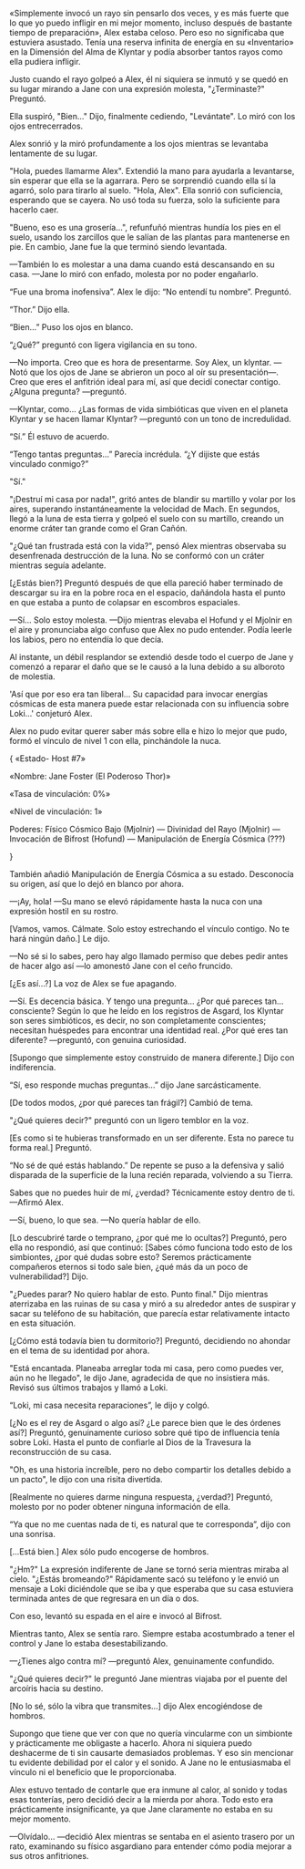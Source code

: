 
«Simplemente invocó un rayo sin pensarlo dos veces, y es más fuerte que lo que yo puedo infligir en mi mejor momento, incluso después de bastante tiempo de preparación», Alex estaba celoso. Pero eso no significaba que estuviera asustado. Tenía una reserva infinita de energía en su «Inventario» en la Dimensión del Alma de Klyntar y podía absorber tantos rayos como ella pudiera infligir.

Justo cuando el rayo golpeó a Alex, él ni siquiera se inmutó y se quedó en su lugar mirando a Jane con una expresión molesta, "¿Terminaste?" Preguntó.

Ella suspiró, "Bien..." Dijo, finalmente cediendo, "Levántate". Lo miró con los ojos entrecerrados.

Alex sonrió y la miró profundamente a los ojos mientras se levantaba lentamente de su lugar.

"Hola, puedes llamarme Alex". Extendió la mano para ayudarla a levantarse, sin esperar que ella se la agarrara. Pero se sorprendió cuando ella sí la agarró, solo para tirarlo al suelo. "Hola, Alex". Ella sonrió con suficiencia, esperando que se cayera. No usó toda su fuerza, solo la suficiente para hacerlo caer.

"Bueno, eso es una grosería...", refunfuñó mientras hundía los pies en el suelo, usando los zarcillos que le salían de las plantas para mantenerse en pie. En cambio, Jane fue la que terminó siendo levantada.

—También lo es molestar a una dama cuando está descansando en su casa. —Jane lo miró con enfado, molesta por no poder engañarlo.

“Fue una broma inofensiva”. Alex le dijo: “No entendí tu nombre”. Preguntó.

“Thor.” Dijo ella.

“Bien…” Puso los ojos en blanco.

“¿Qué?” preguntó con ligera vigilancia en su tono.

—No importa. Creo que es hora de presentarme. Soy Alex, un klyntar. —Notó que los ojos de Jane se abrieron un poco al oír su presentación—. Creo que eres el anfitrión ideal para mí, así que decidí conectar contigo. ¿Alguna pregunta? —preguntó.

—Klyntar, como… ¿Las formas de vida simbióticas que viven en el planeta Klyntar y se hacen llamar Klyntar? —preguntó con un tono de incredulidad.

“Sí.” Él estuvo de acuerdo.

“Tengo tantas preguntas…” Parecía incrédula. “¿Y dijiste que estás vinculado conmigo?”

"Sí."

"¡Destruí mi casa por nada!", gritó antes de blandir su martillo y volar por los aires, superando instantáneamente la velocidad de Mach. En segundos, llegó a la luna de esta tierra y golpeó el suelo con su martillo, creando un enorme cráter tan grande como el Gran Cañón.

"¿Qué tan frustrada está con la vida?", pensó Alex mientras observaba su desenfrenada destrucción de la luna. No se conformó con un cráter mientras seguía adelante.

[¿Estás bien?] Preguntó después de que ella pareció haber terminado de descargar su ira en la pobre roca en el espacio, dañándola hasta el punto en que estaba a punto de colapsar en escombros espaciales.

—Sí... Solo estoy molesta. —Dijo mientras elevaba el Hofund y el Mjolnir en el aire y pronunciaba algo confuso que Alex no pudo entender. Podía leerle los labios, pero no entendía lo que decía.

Al instante, un débil resplandor se extendió desde todo el cuerpo de Jane y comenzó a reparar el daño que se le causó a la luna debido a su alboroto de molestia.

'Así que por eso era tan liberal... Su capacidad para invocar energías cósmicas de esta manera puede estar relacionada con su influencia sobre Loki...' conjeturó Alex.

Alex no pudo evitar querer saber más sobre ella e hizo lo mejor que pudo, formó el vínculo de nivel 1 con ella, pinchándole la nuca.

{ «Estado- Host #7»

«Nombre: Jane Foster (El Poderoso Thor)»

«Tasa de vinculación: 0%»

«Nivel de vinculación: 1»

Poderes: Físico Cósmico Bajo (Mjolnir) — Divinidad del Rayo (Mjolnir) — Invocación de Bifrost (Hofund) — Manipulación de Energía Cósmica (???)

}

También añadió Manipulación de Energía Cósmica a su estado. Desconocía su origen, así que lo dejó en blanco por ahora.

—¡Ay, hola! —Su mano se elevó rápidamente hasta la nuca con una expresión hostil en su rostro.

[Vamos, vamos. Cálmate. Solo estoy estrechando el vínculo contigo. No te hará ningún daño.] Le dijo.

—No sé si lo sabes, pero hay algo llamado permiso que debes pedir antes de hacer algo así —lo amonestó Jane con el ceño fruncido.

[¿Es así…?] La voz de Alex se fue apagando.

—Sí. Es decencia básica. Y tengo una pregunta... ¿Por qué pareces tan... consciente? Según lo que he leído en los registros de Asgard, los Klyntar son seres simbióticos, es decir, no son completamente conscientes; necesitan huéspedes para encontrar una identidad real. ¿Por qué eres tan diferente? —preguntó, con genuina curiosidad.

[Supongo que simplemente estoy construido de manera diferente.] Dijo con indiferencia.

“Sí, eso responde muchas preguntas…” dijo Jane sarcásticamente.

[De todos modos, ¿por qué pareces tan frágil?] Cambió de tema.

"¿Qué quieres decir?" preguntó con un ligero temblor en la voz. 

[Es como si te hubieras transformado en un ser diferente. Esta no parece tu forma real.] Preguntó.

“No sé de qué estás hablando.” De repente se puso a la defensiva y salió disparada de la superficie de la luna recién reparada, volviendo a su Tierra.

Sabes que no puedes huir de mí, ¿verdad? Técnicamente estoy dentro de ti. —Afirmó Alex.

—Sí, bueno, lo que sea. —No quería hablar de ello.

[Lo descubriré tarde o temprano, ¿por qué me lo ocultas?] Preguntó, pero ella no respondió, así que continuó: [Sabes cómo funciona todo esto de los simbiontes, ¿por qué dudas sobre esto? Seremos prácticamente compañeros eternos si todo sale bien, ¿qué más da un poco de vulnerabilidad?] Dijo.

"¿Puedes parar? No quiero hablar de esto. Punto final." Dijo mientras aterrizaba en las ruinas de su casa y miró a su alrededor antes de suspirar y sacar su teléfono de su habitación, que parecía estar relativamente intacto en esta situación.

[¿Cómo está todavía bien tu dormitorio?] Preguntó, decidiendo no ahondar en el tema de su identidad por ahora.

"Está encantada. Planeaba arreglar toda mi casa, pero como puedes ver, aún no he llegado", le dijo Jane, agradecida de que no insistiera más. Revisó sus últimos trabajos y llamó a Loki.

“Loki, mi casa necesita reparaciones”, le dijo y colgó.

[¿No es el rey de Asgard o algo así? ¿Le parece bien que le des órdenes así?] Preguntó, genuinamente curioso sobre qué tipo de influencia tenía sobre Loki. Hasta el punto de confiarle al Dios de la Travesura la reconstrucción de su casa.

"Oh, es una historia increíble, pero no debo compartir los detalles debido a un pacto", le dijo con una risita divertida.

[Realmente no quieres darme ninguna respuesta, ¿verdad?] Preguntó, molesto por no poder obtener ninguna información de ella.

“Ya que no me cuentas nada de ti, es natural que te corresponda”, dijo con una sonrisa.

[…Está bien.] Alex sólo pudo encogerse de hombros.

"¿Hm?" La expresión indiferente de Jane se tornó seria mientras miraba al cielo. "¿Estás bromeando?" Rápidamente sacó su teléfono y le envió un mensaje a Loki diciéndole que se iba y que esperaba que su casa estuviera terminada antes de que regresara en un día o dos.

Con eso, levantó su espada en el aire e invocó al Bifrost.

Mientras tanto, Alex se sentía raro. Siempre estaba acostumbrado a tener el control y Jane lo estaba desestabilizando. 

—¿Tienes algo contra mí? —preguntó Alex, genuinamente confundido.

"¿Qué quieres decir?" le preguntó Jane mientras viajaba por el puente del arcoíris hacia su destino.

[No lo sé, sólo la vibra que transmites…] dijo Alex encogiéndose de hombros.

Supongo que tiene que ver con que no quería vincularme con un simbionte y prácticamente me obligaste a hacerlo. Ahora ni siquiera puedo deshacerme de ti sin causarte demasiados problemas. Y eso sin mencionar tu evidente debilidad por el calor y el sonido. A Jane no le entusiasmaba el vínculo ni el beneficio que le proporcionaba.

Alex estuvo tentado de contarle que era inmune al calor, al sonido y todas esas tonterías, pero decidió decir a la mierda por ahora. Todo esto era prácticamente insignificante, ya que Jane claramente no estaba en su mejor momento.

—Olvídalo… —decidió Alex mientras se sentaba en el asiento trasero por un rato, examinando su físico asgardiano para entender cómo podía mejorar a sus otros anfitriones.
